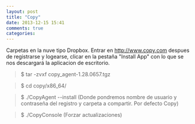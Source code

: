 ```yaml
---
layout: post
title: "Copy"
date: 2013-12-15 15:41
comments: true
categories: 
---
```

Carpetas en la nuve tipo Dropbox. Entrar en http://www.copy.com despues de registrarse y logearse, clicar en la pestaña "Install App" con lo que se nos descargará la aplicacion de escritorio.

>$ tar -zvxf copy_agent-1.28.0657.tgz

>$ cd copy/x86_64/

>$ ./CopyAgent --install (Donde pondremos nombre de usuario y contraseña del registro y carpeta a compartir. Por defecto Copy)

>$ ./CopyConsole (Forzar actualizaciones)

